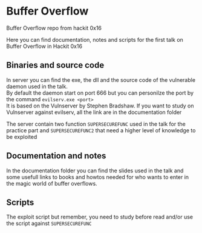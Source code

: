 # Buffer Overflow
Buffer Overflow repo from hackit 0x16

Here you can find documentation, notes and scripts for the first talk on Buffer Overflow in Hackit 0x16

## Binaries and source code 
In server you can find the exe, the dll and the source code of the vulnerable daemon used in the talk.<br>
By default the daemon start on port 666 but you can personilze the port by the command ```evilserv.exe <port>```<br>
It is based on the Vulnserver by Stephen Bradshaw. If you want to study on Vulnserver against evilserv, all the link are in the documentation folder


The server contain two function ```SUPERSECUREFUNC``` used in the talk for the practice part and ```SUPERSECUREFUNC2``` that need a 
higher level of knowledge to be exploited

## Documentation and notes
In the documentation folder you can find the slides used in the talk and some usefull links to books and
howtos needed for who wants to enter in the magic world of buffer overflows.

## Scripts
The exploit script but remember, you need to study before read and/or use the script against ```SUPERSECUREFUNC```


  
